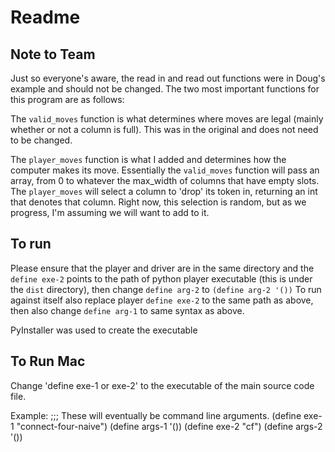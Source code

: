 # Readme

## Note to Team
Just so everyone's aware, the read in and read out functions were in Doug's example and should not be changed. The two most important functions for this program are as follows:

The `valid_moves` function is what determines where moves are legal (mainly whether or not a column is full). This was in the original and does not need to be changed. 

The `player_moves` function is what I added and determines how the computer makes its move. Essentially the `valid_moves` function will pass an array, from 0 to whatever the max_width of columns that have empty slots. The `player_moves` will select a column to 'drop' its token in, returning an int that denotes that column. Right now, this selection is random, but as we progress, I'm assuming we will want to add to it.

## To run
Please ensure that the player and driver are in the same directory and the `define exe-2` points to the path of python player executable (this is under the `dist` directory), then change `define arg-2` to `(define arg-2 '())` 
To run against itself also replace player `define exe-2` to the same path as above, then also change `define arg-1` to same syntax as above.

PyInstaller was used to create the executable


## To Run Mac
Change 'define exe-1 or exe-2' to the executable of the main source code file. 

Example:
;;; These will eventually be command line arguments.
(define exe-1 "connect-four-naive")
(define args-1 '())
(define exe-2 "cf")
(define args-2 '())
